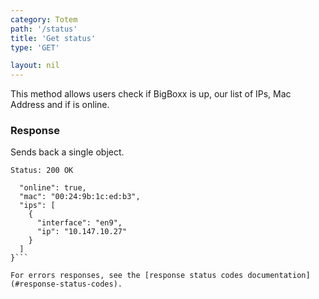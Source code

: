 ```yaml
---
category: Totem
path: '/status'
title: 'Get status'
type: 'GET'

layout: nil
---
```


This method allows users check if BigBoxx is up, our list of IPs, Mac Address and if is online.

### Response

Sends back a single object.

```Status: 200 OK```
```{
  "online": true,
  "mac": "00:24:9b:1c:ed:b3",
  "ips": [
    {
      "interface": "en9",
      "ip": "10.147.10.27"
    }
  ]
}```

For errors responses, see the [response status codes documentation](#response-status-codes).